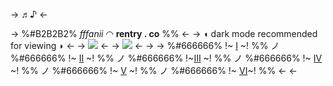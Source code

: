-> ♬♪ <-

->  %#B2B2B2% *fffanii*  ◠   **rentry . co** %% <-
-> ◖ dark mode recommended for viewing ◗ <-
-> ![](https://whartthe.carrd.co/assets/images/image04.png?v=4a8073fa) <-
-> ![](https://autism.crd.co/assets/images/gallery01/56efa48d_original.png?v=69d6a439) <-
-> → %#666666% !~ [I](https://rentry.co/osagers-I) ~! %% ノ %#666666% !~ [II](https://rentry.co/osagers-II) ~! %% ノ %#666666% !~[III](https://rentry.co/osagers-III) ~! %% ノ %#666666% !~ [IV](https://rentry.co/osagers-IV) ~! %% ノ %#666666% !~ [V](https://rentry.co/osagers-V) ~! %% ノ %#666666% !~ [VI](https://rentry.co/osagers-VI)~! %% ← <-